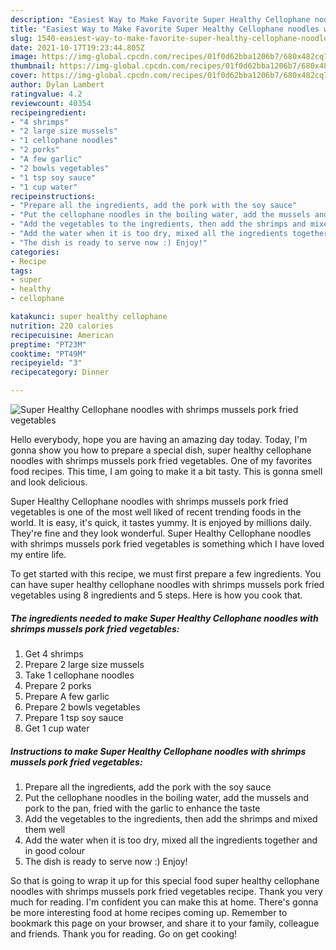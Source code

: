 ```yaml
---
description: "Easiest Way to Make Favorite Super Healthy Cellophane noodles with shrimps mussels pork fried vegetables"
title: "Easiest Way to Make Favorite Super Healthy Cellophane noodles with shrimps mussels pork fried vegetables"
slug: 1540-easiest-way-to-make-favorite-super-healthy-cellophane-noodles-with-shrimps-mussels-pork-fried-vegetables
date: 2021-10-17T19:23:44.805Z
image: https://img-global.cpcdn.com/recipes/01f0d62bba1206b7/680x482cq70/super-healthy-cellophane-noodles-with-shrimps-mussels-pork-fried-vegetables-recipe-main-photo.jpg
thumbnail: https://img-global.cpcdn.com/recipes/01f0d62bba1206b7/680x482cq70/super-healthy-cellophane-noodles-with-shrimps-mussels-pork-fried-vegetables-recipe-main-photo.jpg
cover: https://img-global.cpcdn.com/recipes/01f0d62bba1206b7/680x482cq70/super-healthy-cellophane-noodles-with-shrimps-mussels-pork-fried-vegetables-recipe-main-photo.jpg
author: Dylan Lambert
ratingvalue: 4.2
reviewcount: 40354
recipeingredient:
- "4 shrimps"
- "2 large size mussels"
- "1 cellophane noodles"
- "2 porks"
- "A few garlic"
- "2 bowls vegetables"
- "1 tsp soy sauce"
- "1 cup water"
recipeinstructions:
- "Prepare all the ingredients, add the pork with the soy sauce"
- "Put the cellophane noodles in the boiling water, add the mussels and pork to the pan, fried with the garlic to enhance the taste"
- "Add the vegetables to the ingredients, then add the shrimps and mixed them well"
- "Add the water when it is too dry, mixed all the ingredients together and in good colour"
- "The dish is ready to serve now :) Enjoy!"
categories:
- Recipe
tags:
- super
- healthy
- cellophane

katakunci: super healthy cellophane 
nutrition: 220 calories
recipecuisine: American
preptime: "PT23M"
cooktime: "PT49M"
recipeyield: "3"
recipecategory: Dinner

---
```



![Super Healthy Cellophane noodles with shrimps mussels pork fried vegetables](https://img-global.cpcdn.com/recipes/01f0d62bba1206b7/680x482cq70/super-healthy-cellophane-noodles-with-shrimps-mussels-pork-fried-vegetables-recipe-main-photo.jpg)

Hello everybody, hope you are having an amazing day today. Today, I'm gonna show you how to prepare a special dish, super healthy cellophane noodles with shrimps mussels pork fried vegetables. One of my favorites food recipes. This time, I am going to make it a bit tasty. This is gonna smell and look delicious.

Super Healthy Cellophane noodles with shrimps mussels pork fried vegetables is one of the most well liked of recent trending foods in the world. It is easy, it's quick, it tastes yummy. It is enjoyed by millions daily. They're fine and they look wonderful. Super Healthy Cellophane noodles with shrimps mussels pork fried vegetables is something which I have loved my entire life.




To get started with this recipe, we must first prepare a few ingredients. You can have super healthy cellophane noodles with shrimps mussels pork fried vegetables using 8 ingredients and 5 steps. Here is how you cook that.

<!--inarticleads1-->

##### The ingredients needed to make Super Healthy Cellophane noodles with shrimps mussels pork fried vegetables:

1. Get 4 shrimps
1. Prepare 2 large size mussels
1. Take 1 cellophane noodles
1. Prepare 2 porks
1. Prepare A few garlic
1. Prepare 2 bowls vegetables
1. Prepare 1 tsp soy sauce
1. Get 1 cup water




<!--inarticleads2-->

##### Instructions to make Super Healthy Cellophane noodles with shrimps mussels pork fried vegetables:

1. Prepare all the ingredients, add the pork with the soy sauce
1. Put the cellophane noodles in the boiling water, add the mussels and pork to the pan, fried with the garlic to enhance the taste
1. Add the vegetables to the ingredients, then add the shrimps and mixed them well
1. Add the water when it is too dry, mixed all the ingredients together and in good colour
1. The dish is ready to serve now :) Enjoy!




So that is going to wrap it up for this special food super healthy cellophane noodles with shrimps mussels pork fried vegetables recipe. Thank you very much for reading. I'm confident you can make this at home. There's gonna be more interesting food at home recipes coming up. Remember to bookmark this page on your browser, and share it to your family, colleague and friends. Thank you for reading. Go on get cooking!
